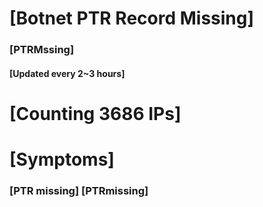 # [Botnet PTR Record Missing]
### [PTRMssing]
#### [Updated every 2~3 hours]

# [Counting 3686 IPs]

# [Symptoms] 
###   [PTR missing] [PTRmissing]
